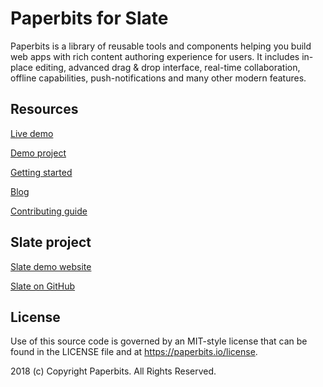 # Paperbits for Slate

Paperbits is a library of reusable tools and components helping you build web apps with rich content authoring experience for users. It includes in-place editing, advanced drag & drop interface, real-time collaboration, offline capabilities, push-notifications and many other modern features.


## Resources

[Live demo](https://demo.paperbits.io)

[Demo project](https://github.com/paperbits/paperbits-demo)

[Getting started](https://paperbits.io/wiki/getting-started)

[Blog](https://paperbits.io/blog)

[Contributing guide](https://paperbits.io/contributing)

## Slate project

[Slate demo website](http://slatejs.org)

[Slate on GitHub](https://github.com/ianstormtaylor/slate)


## License
Use of this source code is governed by an MIT-style license that can be found in the LICENSE file and at https://paperbits.io/license.

2018 (c) Copyright Paperbits. All Rights Reserved.